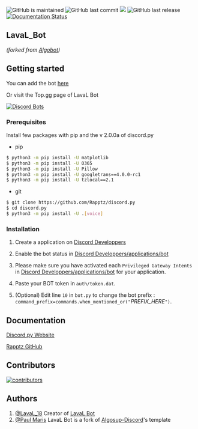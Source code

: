![GitHub is maintained](https://img.shields.io/maintenance/yes/2022?color=success)
![GitHub last commit](https://img.shields.io/github/last-commit/RomainNicolaon/LavaL_Bot)
![](https://img.shields.io/pypi/pyversions/discord.py.svg)
![GitHub last release](https://img.shields.io/github/v/release/RomainNicolaon/LavaL_Bot?color=blueviolet)
[![Documentation Status](https://readthedocs.org/projects/laval-bot/badge/?version=master)](https://laval-bot.readthedocs.io/fr/master/?badge=master)

## LavaL_Bot 
*(forked from [Algobot](https://github.com/PaulMarisOUMary/Algosup-Discord))*

## Getting started
You can add the bot [here](https://discord.com/oauth2/authorize?client_id=808008104628322334&permissions=8&scope=bot%20applications.commands)

Or visit the Top.gg page of LavaL Bot

[![Discord Bots](https://top.gg/api/widget/808008104628322334.svg)](https://top.gg/bot/808008104628322334)

### Prerequisites

Install few packages with pip and the v 2.0.0a of discord.py
- pip 
```bash
$ python3 -m pip install -U matplotlib
$ python3 -m pip install -U O365
$ python3 -m pip install -U Pillow
$ python3 -m pip install -U googletrans==4.0.0-rc1
$ python3 -m pip install -U tzlocal==2.1
```
- git
```bash
$ git clone https://github.com/Rapptz/discord.py
$ cd discord.py
$ python3 -m pip install -U .[voice]
```

### Installation
1. Create a application on  [Discord Developpers](https://discord.com/developers/applications)

2. Enable the bot status in  [Discord Developpers/applications/bot](https://discord.com/developers/applications/YOUR_APP_ID/bot)

3. Please make sure you have activated each `Privileged Gateway Intents` in [Discord Developpers/applications/bot](https://discord.com/developers/applications) for your application.

4. Paste your BOT token in `auth/token.dat`.

5. (Optional) Edit line `10` in `bot.py` to change the bot prefix : `command_prefix=commands.when_mentioned_or("`*PREFIX_HERE*`")`.


## Documentation

[Discord.py Website](https://discordpy.readthedocs.io/en/master/)

[Rapptz GitHub](https://github.com/Rapptz/discord.py)

## Contributors

[![contributors](https://contrib.rocks/image?repo=RomainNicolaon/LavaL_Bot)](https://github.com/RomainNicolaon/LavaL_Bot/graphs/contributors)


## Authors

1. [@LavaL_18](https://github.com/RomainNicolaon) Creator of [LavaL Bot](https://github.com/RomainNicolaon/LavaL_Bot)
2. [@Paul Maris](https://github.com/PaulMarisOUMary) LavaL Bot is a fork of [Algosup-Discord](https://github.com/PaulMarisOUMary/Algosup-Discord)'s template
